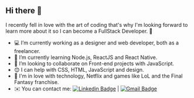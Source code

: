 ## Hi there 👋
I recently fell in love with the art of coding that's why I'm looking forward to learn more about it so I can become a FullStack Developer. 💜

- 💻 I’m currently working as a designer and web developer, both as a freelancer.
- 📱 I’m currently learning  Node.js, ReactJS and React Native.
- 💜 I’m looking to collaborate on Front-end projects with JavaScript.
- 😊 I can help with CSS, HTML, JavaScript and design.
- 💬 I'm in love with technology, Netflix and games like LoL and the Final Fantasy franchise.
- ✉️ You can contact me: [![Linkedin Badge](https://img.shields.io/badge/-AnaCarolinaPires-blue?style=flat-square&logo=Linkedin&logoColor=white&link=https://www.linkedin.com/in/acarolinaspires/)](https://www.linkedin.com/in/acarolinaspires/) | [![Gmail Badge](https://img.shields.io/badge/-anacaspires@gmail.com-c14438?style=flat-square&logo=Gmail&logoColor=white&link=mailto:anacaspires@gmail.com)](mailto:anacaspires@gmail.com)
